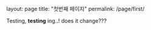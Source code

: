 layout: page
title: "첫번째 페이지"
permalink: /page/first/

Testing, **testing** ing..!
does it change???

